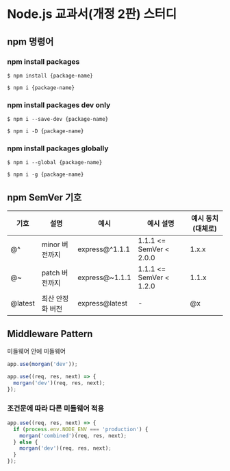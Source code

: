 # Node.js 교과서(개정 2판) 스터디

## npm 명령어

### npm install packages
```shell
$ npm install {package-name}

$ npm i {package-name}
```

### npm install packages dev only
```shell
$ npm i --save-dev {package-name}

$ npm i -D {package-name}
```

### npm install packages globally
```shell
$ npm i --global {package-name}

$ npm i -g {package-name}
```

## npm SemVer 기호
| 기호  | 설명  | 예시  | 예시 설명  | 예시 동치(대체로)  |
| --- | ---   | ---  | ------  | -------  |
| @^  | minor 버전까지  | express@^1.1.1  | 1.1.1 <= SemVer < 2.0.0  | 1.x.x  |
| @~  | patch 버전까지  | express@~1.1.1  | 1.1.1 <= SemVer < 1.2.0  | 1.1.x  |
| @latest  | 최산 안정화 버전  | express@latest  | -  | @x  |


## Middleware Pattern
미들웨어 안에 미들웨어
```javascript
app.use(morgan('dev'));

app.use((req, res, next) => {
  morgan('dev')(req, res, next);
});
```

### 조건문에 따라 다른 미들웨어 적용
```javascript
app.use((req, res, next) => {
  if (process.env.NODE_ENV === 'production') {
    morgan('combined')(req, res, next);
  } else {
    morgan('dev')(req, res, next);
  }
});
```